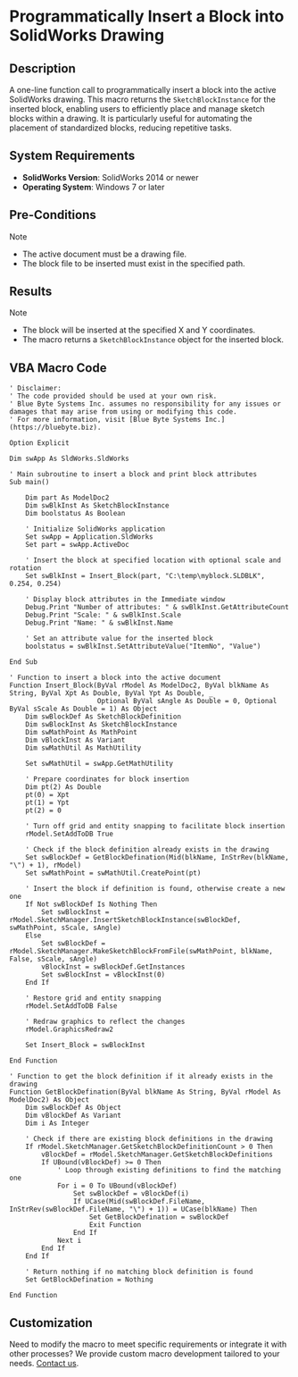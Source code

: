 # Programmatically Insert a Block into SolidWorks Drawing

## Description
A one-line function call to programmatically insert a block into the active SolidWorks drawing. This macro returns the `SketchBlockInstance` for the inserted block, enabling users to efficiently place and manage sketch blocks within a drawing. It is particularly useful for automating the placement of standardized blocks, reducing repetitive tasks.

## System Requirements
- **SolidWorks Version**: SolidWorks 2014 or newer
- **Operating System**: Windows 7 or later

## Pre-Conditions
> [!NOTE]
> - The active document must be a drawing file.
> - The block file to be inserted must exist in the specified path.

## Results
> [!NOTE]
> - The block will be inserted at the specified X and Y coordinates.
> - The macro returns a `SketchBlockInstance` object for the inserted block.

## VBA Macro Code

```vbnet
' Disclaimer:
' The code provided should be used at your own risk.  
' Blue Byte Systems Inc. assumes no responsibility for any issues or damages that may arise from using or modifying this code.  
' For more information, visit [Blue Byte Systems Inc.](https://bluebyte.biz).

Option Explicit

Dim swApp As SldWorks.SldWorks

' Main subroutine to insert a block and print block attributes
Sub main()

    Dim part As ModelDoc2
    Dim swBlkInst As SketchBlockInstance
    Dim boolstatus As Boolean

    ' Initialize SolidWorks application
    Set swApp = Application.SldWorks
    Set part = swApp.ActiveDoc

    ' Insert the block at specified location with optional scale and rotation
    Set swBlkInst = Insert_Block(part, "C:\temp\myblock.SLDBLK", 0.254, 0.254)

    ' Display block attributes in the Immediate window
    Debug.Print "Number of attributes: " & swBlkInst.GetAttributeCount
    Debug.Print "Scale: " & swBlkInst.Scale
    Debug.Print "Name: " & swBlkInst.Name

    ' Set an attribute value for the inserted block
    boolstatus = swBlkInst.SetAttributeValue("ItemNo", "Value")

End Sub

' Function to insert a block into the active document
Function Insert_Block(ByVal rModel As ModelDoc2, ByVal blkName As String, ByVal Xpt As Double, ByVal Ypt As Double, _
                      Optional ByVal sAngle As Double = 0, Optional ByVal sScale As Double = 1) As Object
    Dim swBlockDef As SketchBlockDefinition
    Dim swBlockInst As SketchBlockInstance
    Dim swMathPoint As MathPoint
    Dim vBlockInst As Variant
    Dim swMathUtil As MathUtility
    
    Set swMathUtil = swApp.GetMathUtility

    ' Prepare coordinates for block insertion
    Dim pt(2) As Double
    pt(0) = Xpt
    pt(1) = Ypt
    pt(2) = 0

    ' Turn off grid and entity snapping to facilitate block insertion
    rModel.SetAddToDB True

    ' Check if the block definition already exists in the drawing
    Set swBlockDef = GetBlockDefination(Mid(blkName, InStrRev(blkName, "\") + 1), rModel)
    Set swMathPoint = swMathUtil.CreatePoint(pt)

    ' Insert the block if definition is found, otherwise create a new one
    If Not swBlockDef Is Nothing Then
        Set swBlockInst = rModel.SketchManager.InsertSketchBlockInstance(swBlockDef, swMathPoint, sScale, sAngle)
    Else
        Set swBlockDef = rModel.SketchManager.MakeSketchBlockFromFile(swMathPoint, blkName, False, sScale, sAngle)
        vBlockInst = swBlockDef.GetInstances
        Set swBlockInst = vBlockInst(0)
    End If

    ' Restore grid and entity snapping
    rModel.SetAddToDB False

    ' Redraw graphics to reflect the changes
    rModel.GraphicsRedraw2

    Set Insert_Block = swBlockInst

End Function

' Function to get the block definition if it already exists in the drawing
Function GetBlockDefination(ByVal blkName As String, ByVal rModel As ModelDoc2) As Object
    Dim swBlockDef As Object
    Dim vBlockDef As Variant
    Dim i As Integer

    ' Check if there are existing block definitions in the drawing
    If rModel.SketchManager.GetSketchBlockDefinitionCount > 0 Then
        vBlockDef = rModel.SketchManager.GetSketchBlockDefinitions
        If UBound(vBlockDef) >= 0 Then
            ' Loop through existing definitions to find the matching one
            For i = 0 To UBound(vBlockDef)
                Set swBlockDef = vBlockDef(i)
                If UCase(Mid(swBlockDef.FileName, InStrRev(swBlockDef.FileName, "\") + 1)) = UCase(blkName) Then
                    Set GetBlockDefination = swBlockDef
                    Exit Function
                End If
            Next i
        End If
    End If

    ' Return nothing if no matching block definition is found
    Set GetBlockDefination = Nothing

End Function
```
## Customization
Need to modify the macro to meet specific requirements or integrate it with other processes? We provide custom macro development tailored to your needs. [Contact us](https://bluebyte.biz/contact).
